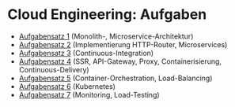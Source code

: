 # Cloud Engineering: Aufgaben

* [Aufgabensatz 1](exercise-01) (Monolith-, Microservice-Architektur)
* [Aufgabensatz 2](exercise-02) (Implementierung HTTP-Router, Microservices)
* [Aufgabensatz 3](exercise-03) (Continuous-Integration)
* [Aufgabensatz 4](exercise-04) (SSR, API-Gateway, Proxy, Containerisierung, Continuous-Delivery)
* [Aufgabensatz 5](exercise-05) (Container-Orchestration, Load-Balancing)
* [Aufgabensatz 6](exercise-06) (Kubernetes)
* [Aufgabensatz 7](exercise-07) (Monitoring, Load-Testing)
